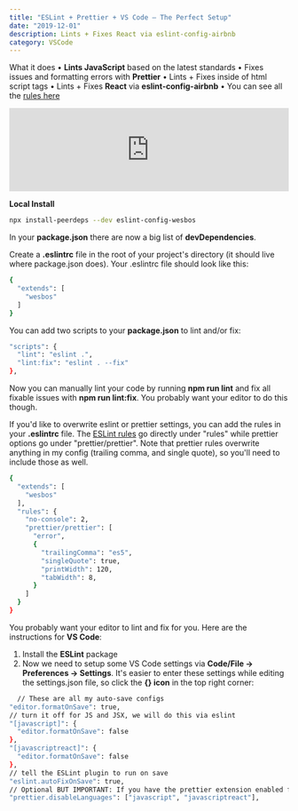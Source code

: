 ```yaml
---
title: "ESLint + Prettier + VS Code — The Perfect Setup"
date: "2019-12-01"
description: Lints + Fixes React via eslint-config-airbnb
category: VSCode
---
```


What it does
•	**Lints JavaScript** based on the latest standards
•	Fixes issues and formatting errors with **Prettier**
•	Lints + Fixes inside of html script tags
•	Lints + Fixes **React** via **eslint-config-airbnb**
•	You can see all the [rules here](https://github.com/wesbos/eslint-config-wesbos/blob/master/.eslintrc.js)

<iframe width="100%" src="https://www.youtube.com/embed/lHAeK8t94as" frameborder="0" allowfullscreen></iframe>

**Local Install**
```bash
npx install-peerdeps --dev eslint-config-wesbos
```

In your **package.json** there are now a big list of **devDependencies**.

Create a **.eslintrc** file in the root of your project's directory (it should live where package.json does). Your .eslintrc file should look like this:
```bash
{
  "extends": [
    "wesbos"
  ]
}
```

You can add two scripts to your **package.json** to lint and/or fix:
```bash
"scripts": {
  "lint": "eslint .",
  "lint:fix": "eslint . --fix"
},
```
Now you can manually lint your code by running **npm run lint** and fix all fixable issues with **npm run lint:fix**. You probably want your editor to do this though.

If you'd like to overwrite eslint or prettier settings, you can add the rules in your **.eslintrc** file. The [ESLint rules](https://eslint.org/docs/rules/
) go directly under "rules" while prettier options go under "prettier/prettier". Note that prettier rules overwrite anything in my config (trailing comma, and single quote), so you'll need to include those as well.
```bash
{
  "extends": [
    "wesbos"
  ],
  "rules": {
    "no-console": 2,
    "prettier/prettier": [
      "error",
      {
        "trailingComma": "es5",
        "singleQuote": true,
        "printWidth": 120,
        "tabWidth": 8,
      }
    ]
  }
}
```

You probably want your editor to lint and fix for you. Here are the instructions for **VS Code**:
1.	Install the **ESLint** package
2.	Now we need to setup some VS Code settings via **Code/File → Preferences → Settings**. It's easier to enter these settings while editing the settings.json file, so click the **{} icon** in the top right corner:
```bash
  // These are all my auto-save configs
"editor.formatOnSave": true,
// turn it off for JS and JSX, we will do this via eslint
"[javascript]": {
  "editor.formatOnSave": false
},
"[javascriptreact]": {
  "editor.formatOnSave": false
},
// tell the ESLint plugin to run on save
"eslint.autoFixOnSave": true,
// Optional BUT IMPORTANT: If you have the prettier extension enabled for other languages like CSS and HTML, turn it off for JS since we are doing it through Eslint already
"prettier.disableLanguages": ["javascript", "javascriptreact"],
```


